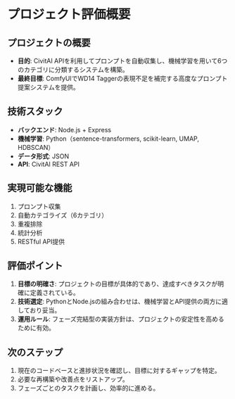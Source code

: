 # プロジェクト評価概要

## プロジェクトの概要
- **目的**: CivitAI APIを利用してプロンプトを自動収集し、機械学習を用いて6つのカテゴリに分類するシステムを構築。
- **最終目標**: ComfyUIでWD14 Taggerの表現不足を補完する高度なプロンプト提案システムを提供。

## 技術スタック
- **バックエンド**: Node.js + Express
- **機械学習**: Python（sentence-transformers, scikit-learn, UMAP, HDBSCAN）
- **データ形式**: JSON
- **API**: CivitAI REST API

## 実現可能な機能
1. プロンプト収集
2. 自動カテゴライズ（6カテゴリ）
3. 重複排除
4. 統計分析
5. RESTful API提供

## 評価ポイント
1. **目標の明確さ**: プロジェクトの目標が具体的であり、達成すべきタスクが明確に定義されている。
2. **技術選定**: PythonとNode.jsの組み合わせは、機械学習とAPI提供の両方に適しており妥当。
3. **運用ルール**: フェーズ完結型の実装方針は、プロジェクトの安定性を高めるために有効。

## 次のステップ
1. 現在のコードベースと進捗状況を確認し、目標に対するギャップを特定。
2. 必要な再構築や改善点をリストアップ。
3. フェーズごとのタスクを計画し、効率的に進める。